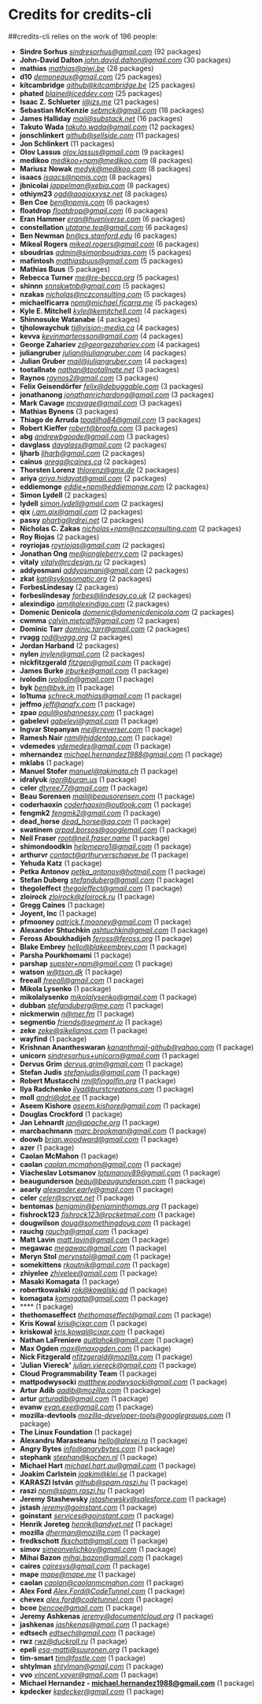 # Credits for credits-cli
##credits-cli relies on the work of 196 people:

- **Sindre Sorhus** *sindresorhus@gmail.com* (92 packages)
- **John-David Dalton** *john.david.dalton@gmail.com* (30 packages)
- **mathias** *mathias@qiwi.be* (28 packages)
- **d10** *demoneaux@gmail.com* (25 packages)
- **kitcambridge** *github@kitcambridge.be* (25 packages)
- **phated** *blaine@iceddev.com* (25 packages)
- **Isaac Z. Schlueter** *i@izs.me* (21 packages)
- **Sebastian McKenzie** *sebmck@gmail.com* (18 packages)
- **James Halliday** *mail@substack.net* (16 packages)
- **Takuto Wada** *takuto.wada@gmail.com* (12 packages)
- **jonschlinkert** *github@sellside.com* (11 packages)
- **Jon Schlinkert** (11 packages)
- **Olov Lassus** *olov.lassus@gmail.com* (9 packages)
- **medikoo** *medikoo+npm@medikoo.com* (8 packages)
- **Mariusz Nowak** *medyk@medikoo.com* (8 packages)
- **isaacs** *isaacs@npmjs.com* (8 packages)
- **jbnicolai** *jappelman@xebia.com* (8 packages)
- **othiym23** *ogd@aoaioxxysz.net* (8 packages)
- **Ben Coe** *ben@npmjs.com* (6 packages)
- **floatdrop** *floatdrop@gmail.com* (6 packages)
- **Eran Hammer** *eran@hueniverse.com* (6 packages)
- **constellation** *utatane.tea@gmail.com* (6 packages)
- **Ben Newman** *bn@cs.stanford.edu* (6 packages)
- **Mikeal Rogers** *mikeal.rogers@gmail.com* (6 packages)
- **sboudrias** *admin@simonboudrias.com* (5 packages)
- **mafintosh** *mathiasbuus@gmail.com* (5 packages)
- **Mathias Buus** (5 packages)
- **Rebecca Turner** *me@re-becca.org* (5 packages)
- **shinnn** *snnskwtnb@gmail.com* (5 packages)
- **nzakas** *nicholas@nczconsulting.com* (5 packages)
- **michaelficarra** *npm@michael.ficarra.me* (5 packages)
- **Kyle E. Mitchell** *kyle@kemitchell.com* (4 packages)
- **Shinnosuke Watanabe** (4 packages)
- **tjholowaychuk** *tj@vision-media.ca* (4 packages)
- **kevva** *kevinmartensson@gmail.com* (4 packages)
- **George Zahariev** *z@georgezahariev.com* (4 packages)
- **juliangruber** *julian@juliangruber.com* (4 packages)
- **Julian Gruber** *mail@juliangruber.com* (4 packages)
- **tootallnate** *nathan@tootallnate.net* (3 packages)
- **Raynos** *raynos2@gmail.com* (3 packages)
- **Felix Geisendörfer** *felix@debuggable.com* (3 packages)
- **jonathanong** *jonathanrichardong@gmail.com* (3 packages)
- **Mark Cavage** *mcavage@gmail.com* (3 packages)
- **Mathias Bynens** (3 packages)
- **Thiago de Arruda** *tpadilha84@gmail.com* (3 packages)
- **Robert Kieffer** *robert@broofa.com* (3 packages)
- **abg** *andrewbgoode@gmail.com* (3 packages)
- **davglass** *davglass@gmail.com* (2 packages)
- **ljharb** *ljharb@gmail.com* (2 packages)
- **cainus** *gregg@caines.ca* (2 packages)
- **Thorsten Lorenz** *thlorenz@gmx.de* (2 packages)
- **ariya** *ariya.hidayat@gmail.com* (2 packages)
- **eddiemonge** *eddie+npm@eddiemonge.com* (2 packages)
- **Simon Lydell** (2 packages)
- **lydell** *simon.lydell@gmail.com* (2 packages)
- **qix** *i.am.qix@gmail.com* (2 packages)
- **passy** *phartig@rdrei.net* (2 packages)
- **Nicholas C. Zakas** *nicholas+npm@nczconsulting.com* (2 packages)
- **Roy Riojas** (2 packages)
- **royriojas** *royriojas@gmail.com* (2 packages)
- **Jonathan Ong** *me@jongleberry.com* (2 packages)
- **vitaly** *vitaly@rcdesign.ru* (2 packages)
- **addyosmani** *addyosmani@gmail.com* (2 packages)
- **zkat** *kat@sykosomatic.org* (2 packages)
- **ForbesLindesay** (2 packages)
- **forbeslindesay** *forbes@lindesay.co.uk* (2 packages)
- **alexindigo** *iam@alexindigo.com* (2 packages)
- **Domenic Denicola** *domenic@domenicdenicola.com* (2 packages)
- **cwmma** *calvin.metcalf@gmail.com* (2 packages)
- **Dominic Tarr** *dominic.tarr@gmail.com* (2 packages)
- **rvagg** *rod@vagg.org* (2 packages)
- **Jordan Harband** (2 packages)
- **nylen** *jnylen@gmail.com* (2 packages)
- **nickfitzgerald** *fitzgen@gmail.com* (1 package)
- **James Burke** *jrburke@gmail.com* (1 package)
- **ivolodin** *ivolodin@gmail.com* (1 package)
- **byk** *ben@byk.im* (1 package)
- **lo1tuma** *schreck.mathias@gmail.com* (1 package)
- **jeffmo** *jeff@anafx.com* (1 package)
- **zpao** *paul@oshannessy.com* (1 package)
- **gabelevi** *gabelevi@gmail.com* (1 package)
- **Ingvar Stepanyan** *me@rreverser.com* (1 package)
- **Ramesh Nair** *ram@hiddentao.com* (1 package)
- **vdemedes** *vdemedes@gmail.com* (1 package)
- **mhernandez** *michael.hernandez1988@gmail.com* (1 package)
- **mklabs** (1 package)
- **Manuel Stofer** *manuel@takimata.ch* (1 package)
- **idralyuk** *igor@buran.us* (1 package)
- **celer** *dtyree77@gmail.com* (1 package)
- **Beau Sorensen** *mail@beausorensen.com* (1 package)
- **coderhaoxin** *coderhaoxin@outlook.com* (1 package)
- **fengmk2** *fengmk2@gmail.com* (1 package)
- **dead_horse** *dead_horse@qq.com* (1 package)
- **swatinem** *arpad.borsos@googlemail.com* (1 package)
- **Neil Fraser** *root@neil.fraser.name* (1 package)
- **shimondoodkin** *helpmepro1@gmail.com* (1 package)
- **arthurvr** *contact@arthurverschaeve.be* (1 package)
- **Yehuda Katz** (1 package)
- **Petka Antonov** *petka_antonov@hotmail.com* (1 package)
- **Stefan Duberg** *stefanduberg@gmail.com* (1 package)
- **thegoleffect** *thegoleffect@gmail.com* (1 package)
- **zloirock** *zloirock@zloirock.ru* (1 package)
- **Gregg Caines** (1 package)
- **Joyent, Inc** (1 package)
- **pfmooney** *patrick.f.mooney@gmail.com* (1 package)
- **Alexander Shtuchkin** *ashtuchkin@gmail.com* (1 package)
- **Feross Aboukhadijeh** *feross@feross.org* (1 package)
- **Blake Embrey** *hello@blakeembrey.com* (1 package)
- **Parsha Pourkhomami** (1 package)
- **parshap** *supster+npm@gmail.com* (1 package)
- **watson** *w@tson.dk* (1 package)
- **freeall** *freeall@gmail.com* (1 package)
- **Mikola Lysenko** (1 package)
- **mikolalysenko** *mikolalysenko@gmail.com* (1 package)
- **dubban** *stefanduberg@me.com* (1 package)
- **nickmerwin** *n@mer.fm* (1 package)
- **segmentio** *friends@segment.io* (1 package)
- **zeke** *zeke@sikelianos.com* (1 package)
- **wayfind** (1 package)
- **Krishnan Anantheswaran** *kananthmail-github@yahoo.com* (1 package)
- **unicorn** *sindresorhus+unicorn@gmail.com* (1 package)
- **Dervus Grim** *dervus.grim@gmail.com* (1 package)
- **Stefan Judis** *stefanjudis@gmail.com* (1 package)
- **Robert Mustacchi** *rm@fingolfin.org* (1 package)
- **Ilya Radchenko** *ilya@burstcreations.com* (1 package)
- **moll** *andri@dot.ee* (1 package)
- **Aseem Kishore** *aseem.kishore@gmail.com* (1 package)
- **Douglas Crockford** (1 package)
- **Jan Lehnardt** *jan@apache.org* (1 package)
- **marcbachmann** *marc.brookman@gmail.com* (1 package)
- **doowb** *brian.woodward@gmail.com* (1 package)
- **azer** (1 package)
- **Caolan McMahon** (1 package)
- **caolan** *caolan.mcmahon@gmail.com* (1 package)
- **Viacheslav Lotsmanov** *lotsmanov89@gmail.com* (1 package)
- **beaugunderson** *beau@beaugunderson.com* (1 package)
- **aearly** *alexander.early@gmail.com* (1 package)
- **celer** *celer@scrypt.net* (1 package)
- **bentomas** *benjamin@benjaminthomas.org* (1 package)
- **fishrock123** *fishrock123@rocketmail.com* (1 package)
- **dougwilson** *doug@somethingdoug.com* (1 package)
- **rauchg** *rauchg@gmail.com* (1 package)
- **Matt Lavin** *matt.lavin@gmail.com* (1 package)
- **megawac** *megawac@gmail.com* (1 package)
- **Meryn Stol** *merynstol@gmail.com* (1 package)
- **somekittens** *rkoutnik@gmail.com* (1 package)
- **zhiyelee** *zhiyelee@gmail.com* (1 package)
- **Masaki Komagata** (1 package)
- **robertkowalski** *rok@kowalski.gd* (1 package)
- **komagata** *komagata@gmail.com* (1 package)
- **** (1 package)
- **thethomaseffect** *thethomaseffect@gmail.com* (1 package)
- **Kris Kowal** *kris@cixar.com* (1 package)
- **kriskowal** *kris.kowal@cixar.com* (1 package)
- **Nathan LaFreniere** *quitlahok@gmail.com* (1 package)
- **Max Ogden** *max@maxogden.com* (1 package)
- **Nick Fitzgerald** *nfitzgerald@mozilla.com* (1 package)
- **'Julian Viereck'** *julian.viereck@gmail.com* (1 package)
- **Cloud Programmability Team** (1 package)
- **mattpodwysocki** *matthew.podwysocki@gmail.com* (1 package)
- **Artur Adib** *aadib@mozilla.com* (1 package)
- **artur** *arturadib@gmail.com* (1 package)
- **evanw** *evan.exe@gmail.com* (1 package)
- **mozilla-devtools** *mozilla-developer-tools@googlegroups.com* (1 package)
- **The Linux Foundation** (1 package)
- **Alexandru Marasteanu** *hello@alexei.ro* (1 package)
- **Angry Bytes** *info@angrybytes.com* (1 package)
- **stephank** *stephan@kochen.nl* (1 package)
- **Michael Hart** *michael.hart.au@gmail.com* (1 package)
- **Joakim Carlstein** *joakim@klei.se* (1 package)
- **KARASZI István** *github@spam.raszi.hu* (1 package)
- **raszi** *npm@spam.raszi.hu* (1 package)
- **Jeremy Stashewsky** *jstashewsky@salesforce.com* (1 package)
- **jstash** *jeremy@goinstant.com* (1 package)
- **goinstant** *services@goinstant.com* (1 package)
- **Henrik Joreteg** *henrik@andyet.net* (1 package)
- **mozilla** *dherman@mozilla.com* (1 package)
- **fredkschott** *fkschott@gmail.com* (1 package)
- **simov** *simeonvelichkov@gmail.com* (1 package)
- **Mihai Bazon** *mihai.bazon@gmail.com* (1 package)
- **caires** *cairesvs@gmail.com* (1 package)
- **mape** *mape@mape.me* (1 package)
- **caolan** *caolan@caolanmcmahon.com* (1 package)
- **Alex Ford** *Alex.Ford@CodeTunnel.com* (1 package)
- **chevex** *alex.ford@codetunnel.com* (1 package)
- **bcoe** *bencoe@gmail.com* (1 package)
- **Jeremy Ashkenas** *jeremy@documentcloud.org* (1 package)
- **jashkenas** *jashkenas@gmail.com* (1 package)
- **edtsech** *edtsech@gmail.com* (1 package)
- **rwz** *rwz@duckroll.ru* (1 package)
- **epeli** *esa-matti@suuronen.org* (1 package)
- **tim-smart** *tim@fostle.com* (1 package)
- **shtylman** *shtylman@gmail.com* (1 package)
- **vvo** *vincent.voyer@gmail.com* (1 package)
- **Michael Hernandez - michael.hernandez1988@gmail.com** (1 package)
- **kpdecker** *kpdecker@gmail.com* (1 package)


